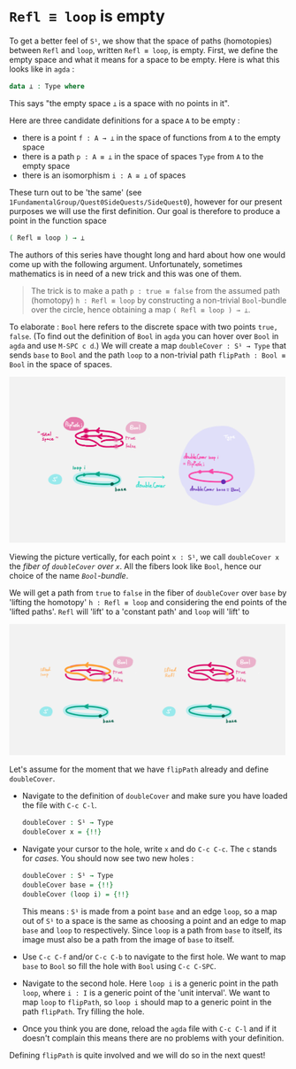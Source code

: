 # `Refl ≡ loop` is empty

To get a better feel of `S¹`, we show that the space of paths (homotopies) between
`Refl` and `loop`, written `Refl ≡ loop`, is empty. 
First, we define the empty space and what it means for a space to be empty.
Here is what this looks like in `agda` :

```agda
data ⊥ : Type where 
```

This says "the empty space `⊥` is a space with no points in it".

Here are three candidate definitions for a space `A` to be empty :

- there is a point `f : A → ⊥` in the space of functions from `A` to the empty space
- there is a path `p : A ≡ ⊥` in the space of spaces `Type` from `A` to the empty space
- there is an isomorphism `i : A ≅ ⊥` of spaces

These turn out to be 'the same' (see `1FundamentalGroup/Quest0SideQuests/SideQuest0`),
however for our present purposes we will use the first definition.
Our goal is therefore to produce a point in the function space 

```agda
( Refl ≡ loop ) → ⊥
```

The authors of this series have thought long and hard
about how one would come up with the following argument.
Unfortunately, sometimes mathematics is in need of a new trick
and this was one of them.

> The trick is to make a path `p : true ≡ false` from the assumed path (homotopy) `h : Refl ≡ loop` by
> constructing a non-trivial `Bool`-bundle over the circle, 
> hence obtaining a map `( Refl ≡ loop ) → ⊥`.

To elaborate : 
`Bool` here refers to the discrete space with two points `true, false`.
(To find out the definition of `Bool` in `agda` 
you can hover over `Bool` in `agda` and use `M-SPC c d`.)
We will create a map `doubleCover : S¹ → Type` that sends
`base` to `Bool` and the path `loop` to a non-trivial path `flipPath : Bool ≡ Bool`
in the space of spaces.

<img src="images/doubleCover.png" 
     alt="doubleCover" 
     width="500"
     class="center"/>

Viewing the picture vertically,
for each point `x : S¹`, 
we call `doubleCover x` the _fiber of `doubleCover` over `x`_.
All the fibers look like `Bool`, hence our choice of the name _`Bool`-bundle_.

We will get a path from `true` to `false` 
in the fiber of `doubleCover` over `base`
by 'lifting the homotopy' `h : Refl ≡ loop` and considering the end points of 
the 'lifted paths'.
`Refl` will 'lift' to a 'constant path' and `loop` will 'lift' to 

<img src="images/lifted_loops.png" 
     alt="lifted_loops" 
     width="500"
     class="center"/>

Let's assume for the moment that we have `flipPath` already and
define `doubleCover`.

- Navigate to the definition of `doubleCover` and make sure
  you have loaded the file with `C-c C-l`.
  ```agda
  doubleCover : S¹ → Type
  doubleCover x = {!!}
  ```
- Navigate your cursor to the hole,
  write `x` and do `C-c C-c`.
  The `c` stands for _cases_.
  You should now see two new holes : 
  
  ```agda
  doubleCover : S¹ → Type
  doubleCover base = {!!}
  doubleCover (loop i) = {!!} 
  ``` 

  This means :
  `S¹` is made from a point `base` and an edge `loop`,
  so a map out of `S¹` to a space is the same as choosing
  a point and an edge to map `base` and `loop` to respectively.
  Since `loop` is a path from `base` to itself,
  its image must also be a path from the image of `base` to itself.
- Use `C-c C-f` and/or `C-c C-b` to navigate to the first hole.
  We want to map `base` to `Bool` so
  fill the hole with `Bool` using `C-c C-SPC`.
- Navigate to the second hole.
  Here `loop i` is a generic point in the path `loop`, 
  where `i : I` is a generic point of the 'unit interval'.
  We want to map `loop` to `flipPath`,
  so `loop i` should map to a generic point in the path `flipPath`. 
  Try filling the hole.
- Once you think you are done, reload the `agda` file with `C-c C-l`
  and if it doesn't complain this means there are no problems with your definition.

Defining `flipPath` is quite involved and we will do so in the next quest!

